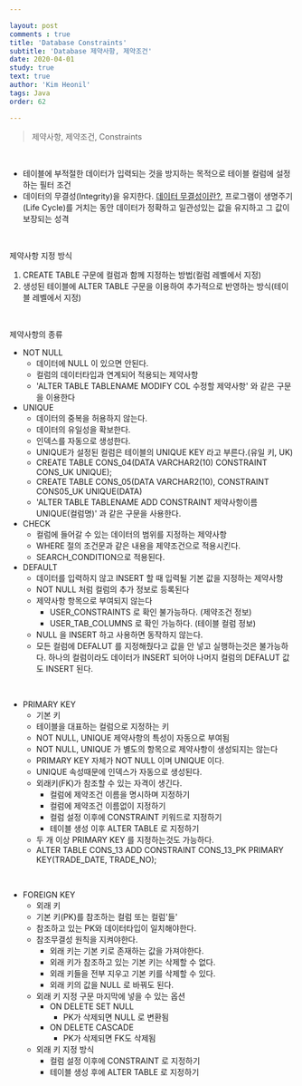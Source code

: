 ```yaml
---

layout: post
comments : true
title: 'Database Constraints'
subtitle: 'Database 제약사항, 제약조건'
date: 2020-04-01
study: true
text: true
author: 'Kim Heonil'
tags: Java
order: 62

---
```


> 제약사항, 제약조건, Constraints

<br>

- 테이블에 부적절한 데이터가 입력되는 것을 방지하는 목적으로 테이블 컬럼에 설정하는 필터 조건
- 데이터의 무결성(Integrity)을 유지한다. [데이터 무결성이란?]([https://ko.wikipedia.org/wiki/%EB%8D%B0%EC%9D%B4%ED%84%B0_%EB%AC%B4%EA%B2%B0%EC%84%B1](https://ko.wikipedia.org/wiki/데이터_무결성)), 프로그램이 생명주기(Life Cycle)를 거치는 동안 데이터가 정확하고 일관성있는 값을 유지하고 그 값이 보장되는 성격

<br>

제약사항 지정 방식

1. CREATE TABLE 구문에 컬럼과 함께 지정하는 방법(컬럼 레벨에서 지정)
2. 생성된 테이블에 ALTER TABLE 구문을 이용하여 추가적으로 반영하는 방식(테이블 레벨에서 지정)

<br>

제약사항의 종류

- NOT NULL
  - 데이터에 NULL 이 있으면 안된다.
  - 컬럼의 데이터타입과 연계되어 적용되는 제약사항
  - 'ALTER TABLE TABLENAME MODIFY COL 수정할 제약사항' 와 같은 구문을 이용한다
- UNIQUE
  - 데이터의 중복을 허용하지 않는다.
  - 데이터의 유일성을 확보한다.
  - 인덱스를 자동으로 생성한다.
  - UNIQUE가 설정된 컬럼은 테이블의 UNIQUE KEY 라고 부른다.(유일 키, UK)
  - CREATE TABLE CONS_04(DATA VARCHAR2(10) CONSTRAINT CONS_UK UNIQUE); 
  - CREATE TABLE CONS_05(DATA VARCHAR2(10), CONSTRAINT CONS05_UK UNIQUE(DATA)
  - 'ALTER TABLE TABLENAME ADD CONSTRAINT 제약사항이름 UNIQUE(컬럼명)' 과 같은 구문을 사용한다.
- CHECK
  - 컬럼에 들어갈 수 있는 데이터의 범위를 지정하는 제약사항
  - WHERE 절의 조건문과 같은 내용을 제약조건으로 적용시킨다.
  - SEARCH_CONDITION으로 적용된다.
- DEFAULT
  - 데이터를 입력하지 않고 INSERT 할 때 입력될 기본 값을 지정하는 제약사항
  - NOT NULL 처럼 컬럼의 추가 정보로 등록된다
  - 제약사항 항목으로 부여되지 않는다
    - USER_CONSTRAINTS 로 확인 불가능하다. (제약조건 정보)
    - USER_TAB_COLUMNS 로 확인 가능하다. (테이블 컬럼 정보)
  - NULL 을 INSERT 하고 사용하면 동작하지 않는다.
  - 모든 컬럼에 DEFALUT 를 지정해줬다고 값을 안 넣고 실행하는것은 불가능하다. 하나의 컬럼이라도 데이터가 INSERT 되어야 나머지 컬럼의 DEFALUT 값도 INSERT 된다.

<br>

- PRIMARY KEY
  - 기본 키
  - 테이블을 대표하는 컬럼으로 지정하는 키
  - NOT NULL, UNIQUE 제약사항의 특성이 자동으로 부여됨
  - NOT NULL, UNIQUE 가 별도의 항목으로 제약사항이 생성되지는 않는다
  - PRIMARY KEY 자체가 NOT NULL 이며 UNIQUE 이다.
  - UNIQUE 속성때문에 인덱스가 자동으로 생성된다.
  - 외래키(FK)가 참조할 수 있는 자격이 생긴다.
    - 컬럼에 제약조건 이름을 명시하며 지정하기
    - 컬럼에 제약조건 이름없이 지정하기
    - 컬럼 설정 이후에 CONSTRAINT 키워드로 지정하기
    - 테이블 생성 이후 ALTER TABLE 로 지정하기
  - 두 개 이상 PRIMARY KEY 를 지정하는것도 가능하다.
  - ALTER TABLE CONS_13 ADD CONSTRAINT CONS_13_PK PRIMARY KEY(TRADE_DATE, TRADE_NO);

<br>

- FOREIGN KEY
  - 외래 키
  - 기본 키(PK)를 참조하는 컬럼 또는 컬럼'들'
  - 참조하고 있는 PK와 데이터타입이 일치해야한다.
  - 참조무결성 원칙을 지켜야한다.
    - 외래 키는 기본 키로 존재하는 값을 가져야한다.
    - 외래 키가 참조하고 있는 기본 키는 삭제할 수 없다.
    - 외래 키들을 전부 지우고 기본 키를 삭제할 수 있다.
    - 외래 키의 값을 NULL 로 바꿔도 된다.
  - 외래 키 지정 구문 마지막에 넣을 수 있는 옵션
    - ON DELETE SET NULL
      - PK가 삭제되면 NULL 로 변환됨
    - ON DELETE CASCADE
      - PK가 삭제되면 FK도 삭제됨
  - 외래 키 지정 방식
    - 컬럼 설정 이후에 CONSTRAINT 로 지정하기
    - 테이블 생성 후에 ALTER TABLE 로 지정하기


<br><br>